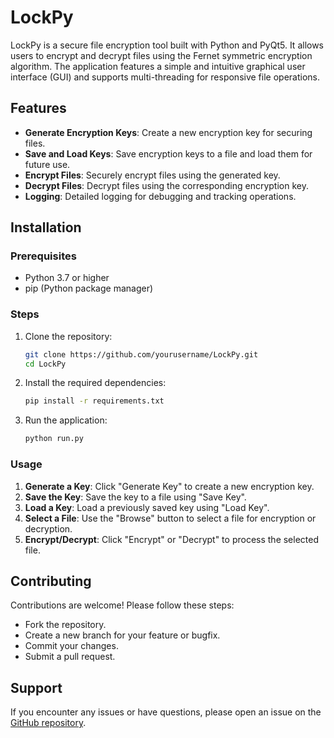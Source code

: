 # LockPy

LockPy is a secure file encryption tool built with Python and PyQt5. It allows users to encrypt and decrypt files using the Fernet symmetric encryption algorithm. The application features a simple and intuitive graphical user interface (GUI) and supports multi-threading for responsive file operations.

## Features

- **Generate Encryption Keys**: Create a new encryption key for securing files.
- **Save and Load Keys**: Save encryption keys to a file and load them for future use.
- **Encrypt Files**: Securely encrypt files using the generated key.
- **Decrypt Files**: Decrypt files using the corresponding encryption key.
- **Logging**: Detailed logging for debugging and tracking operations.

## Installation

### Prerequisites

- Python 3.7 or higher
- pip (Python package manager)

### Steps

1. Clone the repository:
   
   ```bash
   git clone https://github.com/yourusername/LockPy.git
   cd LockPy
   
2. Install the required dependencies:
 
   ```bash
   pip install -r requirements.txt
   
3. Run the application:

   ```bash
   python run.py

### Usage
1. **Generate a Key**: Click "Generate Key" to create a new encryption key.
2. **Save the Key**: Save the key to a file using "Save Key".
3. **Load a Key**: Load a previously saved key using "Load Key".
4. **Select a File**: Use the "Browse" button to select a file for encryption or decryption.
5. **Encrypt/Decrypt**: Click "Encrypt" or "Decrypt" to process the selected file.

## Contributing
Contributions are welcome! Please follow these steps:
- Fork the repository.
- Create a new branch for your feature or bugfix.
- Commit your changes.
- Submit a pull request.


## Support
If you encounter any issues or have questions, please open an issue on the [GitHub repository](https://github.com/gerryaudityaa/LockPy).
